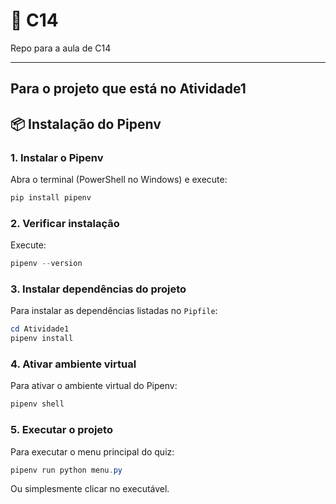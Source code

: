 # 🚀 C14
Repo para a aula de C14

---
## Para o projeto que está no Atividade1

## 📦 Instalação do Pipenv

### 1. Instalar o Pipenv
Abra o terminal (PowerShell no Windows) e execute:

```powershell
pip install pipenv
```

### 2. Verificar instalação
Execute:

```powershell
pipenv --version
```

### 3. Instalar dependências do projeto
Para instalar as dependências listadas no `Pipfile`:

```powershell
cd Atividade1
pipenv install
```

### 4. Ativar ambiente virtual
Para ativar o ambiente virtual do Pipenv:

```powershell
pipenv shell
```

### 5. Executar o projeto
Para executar o menu principal do quiz:

```powershell
pipenv run python menu.py
```

Ou simplesmente clicar no executável.
